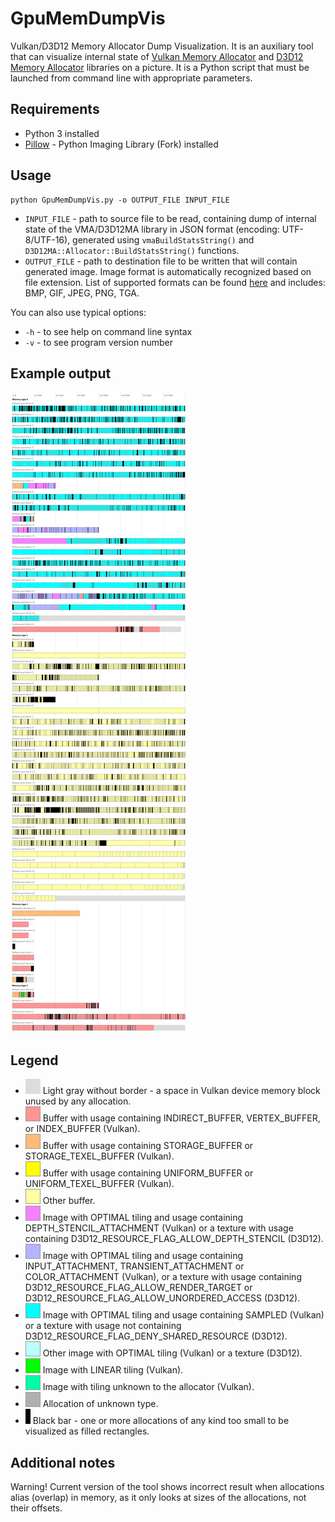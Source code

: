 # GpuMemDumpVis

Vulkan/D3D12 Memory Allocator Dump Visualization. 
It is an auxiliary tool that can visualize internal state of [Vulkan Memory Allocator](https://github.com/GPUOpen-LibrariesAndSDKs/VulkanMemoryAllocator) and
[D3D12 Memory Allocator](https://github.com/GPUOpen-LibrariesAndSDKs/D3D12MemoryAllocator) libraries on a picture.
It is a Python script that must be launched from command line with appropriate parameters.

## Requirements

- Python 3 installed
- [Pillow](http://python-pillow.org/) - Python Imaging Library (Fork) installed

## Usage

```
python GpuMemDumpVis.py -o OUTPUT_FILE INPUT_FILE
```

* `INPUT_FILE` - path to source file to be read, containing dump of internal state of the VMA/D3D12MA library in JSON format (encoding: UTF-8/UTF-16), generated using `vmaBuildStatsString()` and `D3D12MA::Allocator::BuildStatsString()` functions.
* `OUTPUT_FILE` - path to destination file to be written that will contain generated image. Image format is automatically recognized based on file extension. List of supported formats can be found [here](http://pillow.readthedocs.io/en/latest/handbook/image-file-formats.html) and includes: BMP, GIF, JPEG, PNG, TGA.

You can also use typical options:

* `-h` - to see help on command line syntax
* `-v` - to see program version number

## Example output

![Example output](README_files/ExampleOutput.png "Example output")

## Legend

* ![Free space](README_files/Legend_Bkg.png "Free space") Light gray without border - a space in Vulkan device memory block unused by any allocation.
* ![Buffer 1](README_files/Legend_Buffer_1.png "Buffer 1") Buffer with usage containing INDIRECT_BUFFER, VERTEX_BUFFER, or INDEX_BUFFER (Vulkan).
* ![Buffer 2](README_files/Legend_Buffer_2.png "Buffer 2") Buffer with usage containing STORAGE_BUFFER or STORAGE_TEXEL_BUFFER (Vulkan).
* ![Buffer 3](README_files/Legend_Buffer_3.png "Buffer 3") Buffer with usage containing UNIFORM_BUFFER or UNIFORM_TEXEL_BUFFER (Vulkan).
* ![Buffer 4](README_files/Legend_Buffer_4.png "Buffer 4") Other buffer.
* ![Image 1](README_files/Legend_Image_1.png "Image 1") Image with OPTIMAL tiling and usage containing DEPTH_STENCIL_ATTACHMENT (Vulkan) or a texture with usage containing D3D12_RESOURCE_FLAG_ALLOW_DEPTH_STENCIL (D3D12).
* ![Image 2](README_files/Legend_Image_2.png "Image 2") Image with OPTIMAL tiling and usage containing INPUT_ATTACHMENT, TRANSIENT_ATTACHMENT or COLOR_ATTACHMENT (Vulkan), or a texture with usage containing D3D12_RESOURCE_FLAG_ALLOW_RENDER_TARGET or D3D12_RESOURCE_FLAG_ALLOW_UNORDERED_ACCESS (D3D12).
* ![Image 3](README_files/Legend_Image_3.png "Image 3") Image with OPTIMAL tiling and usage containing SAMPLED (Vulkan) or a texture with usage not containing D3D12_RESOURCE_FLAG_DENY_SHARED_RESOURCE (D3D12).
* ![Image 4](README_files/Legend_Image_4.png "Image 4") Other image with OPTIMAL tiling (Vulkan) or a texture (D3D12).
* ![Image Linear](README_files/Legend_Image_Linear.png "Image Linear") Image with LINEAR tiling (Vulkan).
* ![Image Unknown](README_files/Legend_Image_Unknown.png "Image Unknown") Image with tiling unknown to the allocator (Vulkan).
* ![Unknown](README_files/Legend_Unknown.png "Unknown") Allocation of unknown type.
* ![Details](README_files/Legend_Details.png "Details") Black bar - one or more allocations of any kind too small to be visualized as filled rectangles.

## Additional notes

Warning! Current version of the tool shows incorrect result when allocations alias (overlap) in memory, as it only looks at sizes of the allocations, not their offsets.
